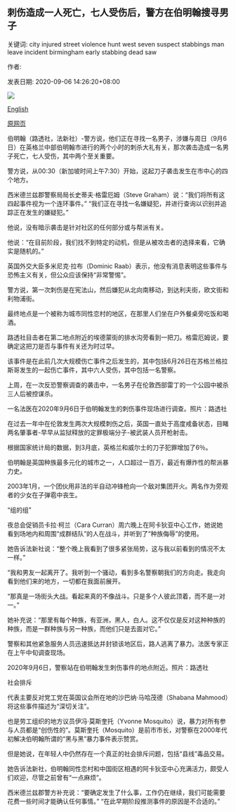 ## 刺伤造成一人死亡，七人受伤后，警方在伯明翰搜寻男子

关键词: city injured street violence hunt west seven suspect stabbings man leave incident birmingham early stabbing dead saw

作者: 

发表日期: 2020-09-06 14:26:20+08:00

![](https://www.straitstimes.com/sites/default/files/styles/x_large/public/articles/2020/09/06/yq-brhstabbing-06092024.jpg?itok=EqAZGVwu)

[English](Police%20hunt%20for%20man%20in%20Birmingham%20after%20stabbings%20leave%20one%20dead%2C%20seven%20injured.md)

[原网页](https://www.straitstimes.com/world/europe/several-stabbed-in-birmingham-major-incident-uk-police)

伯明翰（路透社，法新社）-警方说，他们正在寻找一名男子，涉嫌与周日（9月6日）在英格兰中部伯明翰市进行的两个小时的刺杀大礼有关，那次袭击造成一名男子死亡，七人受伤，其中两个至关重要。

警方说，从00:30（新加坡时间上午7:30）开始，这起刀子袭击发生在市中心的四个地方。

西米德兰兹郡警察局局长史蒂夫·格雷厄姆（Steve Graham）说：“我们将所有这四起事件视为一个连环事件。” “我们正在寻找一名嫌疑犯，并进行查询以识别并追踪正在发生的嫌疑犯。”

他说，没有暗示袭击是针对社区的任何部分或与帮派有关。

他说：“在目前阶段，我们找不到特定的动机，但是从被攻击者的选择来看，它确实是随机的。”

英国外交大臣多米尼克·拉布（Dominic Raab）表示，他没有消息表明这些事件与恐怖主义有关，但公众应该保持“非常警惕”。

警方说，第一次刺伤是在宪法山，然后嫌犯从北向南移动，到达利夫街，欧文街和利物浦街。

最终地点是一个被称为城市同性恋村的地区，在那里人们坐在户外餐桌旁吃饭和喝酒。

路透社目击者在第二地点附近的埃德蒙街的排水沟旁看到一把刀。格雷厄姆说，要确定这把刀是否与事件有关还为时过早。

该事件是在此前几次大规模伤亡事件之后发生的，其中包括6月26日在苏格兰格拉斯哥发生的一起伤亡事件，其中六人受伤，其中包括一名警察。

上周，在一次反恐警察调查的袭击中，一名男子在伦敦西部雷丁的一个公园中被杀三人后被控谋杀。





一名法医在2020年9月6日于伯明翰发生的刺伤事件现场进行调查。照片：路透社



在过去一年中在伦敦发生两次大规模刺伤之后，英国一直处于高度戒备状态，目睹两名肇事者-早早从监狱释放的定罪极端分子-被武装人员开枪射击。

根据国家统计局的数据，到3月底，英格兰和威尔士的刀子犯罪增加了6％。

伯明翰是英国种族最多元化的城市之一，人口超过一百万，最近有爆炸性的帮派暴力史。

2003年1月，一个团伙用非法的半自动冲锋枪向一个敌对集团开火。两名作为旁观者的少女在子弹雹中丧生。

“组的组”

夜总会促销员卡拉·柯兰（Cara Curran）周六晚上在阿卡狄亚中心工作，她说她看到场地内和周围“成群结队”的人在战斗，并听到了“种族侮辱”的使用。

她告诉法新社说：“整个晚上我看到了很多紧张局势，这与我以前看到的情况不太一样。”

“我和男友一起离开了。我听到一个骚动，看到多名警察朝我们的方向走。我走向看到他们来的地方，一切都在我面前展开。

“那真是一场街头大战。看起来真的不像战斗。只是多个人彼此顶着，而不是一对一。”

她补充说：“那里有每个种族，有亚洲，黑人，白人。这不仅仅是反对这种种族的种族，而是一群种族与另一种族，而他们只是去面对它。”

警察和其他紧急服务人员迅速抵达并封锁该地区后，路人逃离了暴力。法医专家正在上午中旬调查现场。





2020年9月6日，警察站在伯明翰发生刺伤事件的地点附近。照片：路透社



社会排斥

代表主要反对党工党在英国议会所在地的沙巴纳·马哈茂德（Shabana Mahmood）将这些事件描述为“深切关注”。

也是劳工组织的地方议员伊冯·莫斯奎托（Yvonne Mosquito）说，暴力对所有参与人员都是“创伤性的”。莫斯奎托（Mosquito）是前市市长，对警察在2000年代初解决伯明翰所谓的“黑与黑”暴力事件表示赞赏。

但是她说，在年轻人中仍然存在一个真正的社会排斥问题，包括“县线”毒品交易。

她告诉法新社，伯明翰同性恋村和中国街区相遇的阿卡狄亚中心充满活力，颇受人们欢迎，尽管之前曾有“一点麻烦”。

西米德兰兹郡警方补充说：“要确定发生了什么事，工作仍在继续，我们可能需要花费一些时间才能确认任何事情。” “在此早期阶段推测事件的原因是不合适的。”